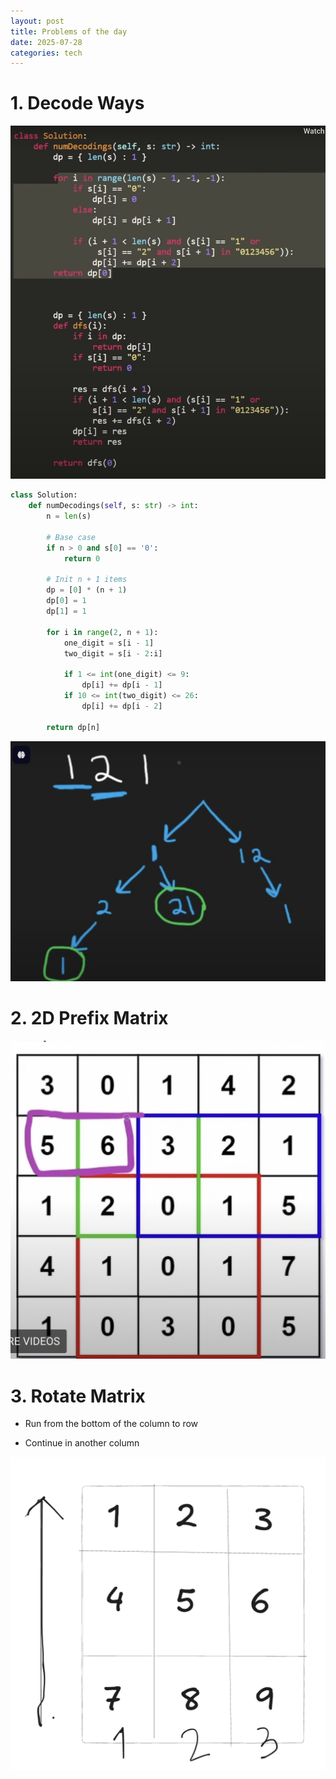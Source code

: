 ```yaml
---
layout: post
title: Problems of the day
date: 2025-07-28
categories: tech
---
```


# 1. Decode Ways

![](/images/Coding-Problems/decode-ways.png)

```python
class Solution:
    def numDecodings(self, s: str) -> int:
        n = len(s)

        # Base case
        if n > 0 and s[0] == '0':
            return 0

        # Init n + 1 items
        dp = [0] * (n + 1)
        dp[0] = 1
        dp[1] = 1

        for i in range(2, n + 1):
            one_digit = s[i - 1]
            two_digit = s[i - 2:i]

            if 1 <= int(one_digit) <= 9:
                dp[i] += dp[i - 1]
            if 10 <= int(two_digit) <= 26:
                dp[i] += dp[i - 2]

        return dp[n]
```

![](/images/Coding-Problems/decode-ways-magic.png)

# 2. 2D Prefix Matrix

![](/images/Coding-Problems/2d-prefix-magic.png)

# 3. Rotate Matrix

- Run from the bottom of the column to row

- Continue in another column

![](/images/Coding-Problems/rotate-matrix-magic.png)
